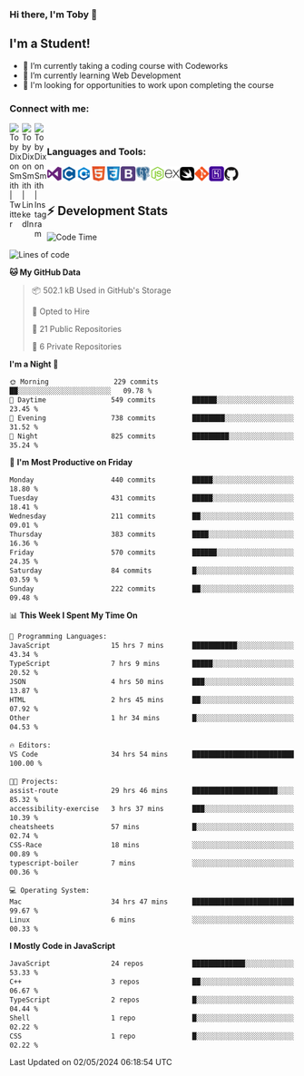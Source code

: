 ### Hi there, I'm Toby 👋

## I'm a Student!
- 🔭 I’m currently taking a coding course with Codeworks
- 🌱 I’m currently learning Web Development
- 💬 I'm looking for opportunities to work upon completing the course

### Connect with me:

[<img align="left" alt="Toby Dixon Smith | Twitter" width="22px" src="https://cdn.jsdelivr.net/npm/simple-icons@v3/icons/twitter.svg" />][twitter]
[<img align="left" alt="Toby Dixon Smith | LinkedIn" width="22px" src="https://cdn.jsdelivr.net/npm/simple-icons@v3/icons/linkedin.svg" />][linkedin]
[<img align="left" alt="Toby Dixon Smith | Instagram" width="22px" src="https://cdn.jsdelivr.net/npm/simple-icons@v3/icons/instagram.svg" />][instagram]

[twitter]: https://twitter.com/TobyDixonSmith1
[instagram]: https://www.instagram.com/toby_ds1/
[linkedin]: https://www.linkedin.com/in/toby-dixon-smith-4734331a3/

<br />

### Languages and Tools:

<img align="left" alt="Visual Studio Code" title="Visual Studio Code" width="26px" src="logos/visualstudio.png" />
<img align="left" alt="C" title="C" width="26px" src="logos/c.png" />
<img align="left" alt="C++" title="C++" width="26px" src="logos/c-plus.png" />
<img align="left" alt="HTML5" title="HTML 5" width="26px" src="logos/html.png" />
<img align="left" alt="CSS3" title="CSS 3" width="26px" src="logos/css3.png" />
<img align="left" alt="BootStrap" title="BootStrap" width="26px" src="logos/bootstrap.png" />
<img align="left" alt="PostgresSQL" title="PostgresSPQ" width="26px" src="logos/postgresql.png" />
<img align="left" alt="Node JS" title="Node JS" width="26px" src="logos/node-js.png" />
<img align="left" alt="Express" title="Express" width="26px" src="logos/express.png" />
<img align="left" alt="Swift" title="Swift" width="26px" src="logos/swift.png" />
<img align="left" alt="Git" title="Git" width="26px" src="logos/git.png" />
<img align="left" alt="Heroku" title="Heroku" width="26px" src="logos/heroku.png" />
<img align="left" alt="GitHub" title="GitHub" width="26px" src="logos/github.png" />
<br />
<br />

## :zap: Development Stats

<!--START_SECTION:waka-->
![Code Time](http://img.shields.io/badge/Code%20Time-521%20hrs-blue)

![Lines of code](https://img.shields.io/badge/From%20Hello%20World%20I%27ve%20Written-1.9%20million%20lines%20of%20code-blue)

**🐱 My GitHub Data** 

> 📦 502.1 kB Used in GitHub's Storage 
 > 
> 💼 Opted to Hire
 > 
> 📜 21 Public Repositories 
 > 
> 🔑 6 Private Repositories 
 > 
**I'm a Night 🦉** 

```text
🌞 Morning                229 commits         ██░░░░░░░░░░░░░░░░░░░░░░░   09.78 % 
🌆 Daytime                549 commits         ██████░░░░░░░░░░░░░░░░░░░   23.45 % 
🌃 Evening                738 commits         ████████░░░░░░░░░░░░░░░░░   31.52 % 
🌙 Night                  825 commits         █████████░░░░░░░░░░░░░░░░   35.24 % 
```
📅 **I'm Most Productive on Friday** 

```text
Monday                   440 commits         █████░░░░░░░░░░░░░░░░░░░░   18.80 % 
Tuesday                  431 commits         █████░░░░░░░░░░░░░░░░░░░░   18.41 % 
Wednesday                211 commits         ██░░░░░░░░░░░░░░░░░░░░░░░   09.01 % 
Thursday                 383 commits         ████░░░░░░░░░░░░░░░░░░░░░   16.36 % 
Friday                   570 commits         ██████░░░░░░░░░░░░░░░░░░░   24.35 % 
Saturday                 84 commits          █░░░░░░░░░░░░░░░░░░░░░░░░   03.59 % 
Sunday                   222 commits         ██░░░░░░░░░░░░░░░░░░░░░░░   09.48 % 
```


📊 **This Week I Spent My Time On** 

```text
💬 Programming Languages: 
JavaScript               15 hrs 7 mins       ███████████░░░░░░░░░░░░░░   43.34 % 
TypeScript               7 hrs 9 mins        █████░░░░░░░░░░░░░░░░░░░░   20.52 % 
JSON                     4 hrs 50 mins       ███░░░░░░░░░░░░░░░░░░░░░░   13.87 % 
HTML                     2 hrs 45 mins       ██░░░░░░░░░░░░░░░░░░░░░░░   07.92 % 
Other                    1 hr 34 mins        █░░░░░░░░░░░░░░░░░░░░░░░░   04.53 % 

🔥 Editors: 
VS Code                  34 hrs 54 mins      █████████████████████████   100.00 % 

🐱‍💻 Projects: 
assist-route             29 hrs 46 mins      █████████████████████░░░░   85.32 % 
accessibility-exercise   3 hrs 37 mins       ███░░░░░░░░░░░░░░░░░░░░░░   10.39 % 
cheatsheets              57 mins             █░░░░░░░░░░░░░░░░░░░░░░░░   02.74 % 
CSS-Race                 18 mins             ░░░░░░░░░░░░░░░░░░░░░░░░░   00.89 % 
typescript-boiler        7 mins              ░░░░░░░░░░░░░░░░░░░░░░░░░   00.36 % 

💻 Operating System: 
Mac                      34 hrs 47 mins      █████████████████████████   99.67 % 
Linux                    6 mins              ░░░░░░░░░░░░░░░░░░░░░░░░░   00.33 % 
```

**I Mostly Code in JavaScript** 

```text
JavaScript               24 repos            █████████████░░░░░░░░░░░░   53.33 % 
C++                      3 repos             ██░░░░░░░░░░░░░░░░░░░░░░░   06.67 % 
TypeScript               2 repos             █░░░░░░░░░░░░░░░░░░░░░░░░   04.44 % 
Shell                    1 repo              █░░░░░░░░░░░░░░░░░░░░░░░░   02.22 % 
CSS                      1 repo              █░░░░░░░░░░░░░░░░░░░░░░░░   02.22 % 
```




 Last Updated on 02/05/2024 06:18:54 UTC
<!--END_SECTION:waka-->
